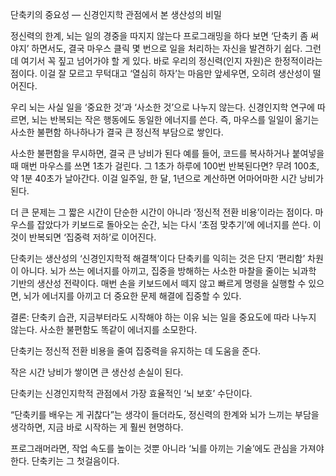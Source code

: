 단축키의 중요성 — 신경인지학 관점에서 본 생산성의 비밀

정신력의 한계, 뇌는 일의 경중을 따지지 않는다
프로그래밍을 하다 보면 ‘단축키 좀 써야지’ 하면서도, 결국 마우스 클릭 몇 번으로 일을 처리하는 자신을 발견하기 쉽다. 그런데 여기서 꼭 짚고 넘어가야 할 게 있다. 바로 우리의 정신력(인지 자원)은 한정적이라는 점이다. 이걸 잘 모르고 무턱대고 ‘열심히 하자’는 마음만 앞세우면, 오히려 생산성이 떨어진다.

우리 뇌는 사실 일을 ‘중요한 것’과 ‘사소한 것’으로 나누지 않는다. 신경인지학 연구에 따르면, 뇌는 반복되는 작은 행동에도 동일한 에너지를 쓴다. 즉, 마우스를 일일이 옮기는 사소한 불편함 하나하나가 결국 큰 정신적 부담으로 쌓인다.

사소한 불편함을 무시하면, 결국 큰 낭비가 된다
예를 들어, 코드를 복사하거나 붙여넣을 때 매번 마우스를 쓰면 1초가 걸린다. 그 1초가 하루에 100번 반복된다면? 무려 100초, 약 1분 40초가 날아간다. 이걸 일주일, 한 달, 1년으로 계산하면 어마어마한 시간 낭비가 된다.

더 큰 문제는 그 짧은 시간이 단순한 시간이 아니라 ‘정신적 전환 비용’이라는 점이다. 마우스를 잡았다가 키보드로 돌아오는 순간, 뇌는 다시 ‘초점 맞추기’에 에너지를 쓴다. 이것이 반복되면 ‘집중력 저하’로 이어진다.

단축키는 생산성의 ‘신경인지학적 해결책’이다
단축키를 익히는 것은 단지 ‘편리함’ 차원이 아니다. 뇌가 쓰는 에너지를 아끼고, 집중을 방해하는 사소한 마찰을 줄이는 뇌과학 기반의 생산성 전략이다. 매번 손을 키보드에서 떼지 않고 빠르게 명령을 실행할 수 있으면, 뇌가 에너지를 아끼고 더 중요한 문제 해결에 집중할 수 있다.

결론: 단축키 습관, 지금부터라도 시작해야 하는 이유
뇌는 일을 중요도에 따라 나누지 않는다. 사소한 불편함도 똑같이 에너지를 소모한다.

단축키는 정신적 전환 비용을 줄여 집중력을 유지하는 데 도움을 준다.

작은 시간 낭비가 쌓이면 큰 생산성 손실이 된다.

단축키는 신경인지학적 관점에서 가장 효율적인 ‘뇌 보호’ 수단이다.

“단축키를 배우는 게 귀찮다”는 생각이 들더라도, 정신력의 한계와 뇌가 느끼는 부담을 생각하면, 지금 바로 시작하는 게 훨씬 현명하다.

프로그래머라면, 작업 속도를 높이는 것뿐 아니라 ‘뇌를 아끼는 기술’에도 관심을 가져야 한다. 단축키는 그 첫걸음이다.
